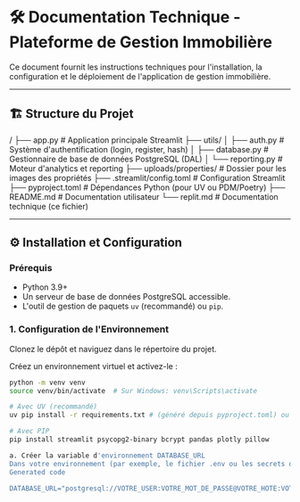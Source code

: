 # 🛠️ Documentation Technique - Plateforme de Gestion Immobilière

Ce document fournit les instructions techniques pour l'installation, la configuration et le déploiement de l'application de gestion immobilière.

---

## 🏗️ Structure du Projet
/
├── app.py # Application principale Streamlit
├── utils/
│ ├── auth.py # Système d'authentification (login, register, hash)
│ ├── database.py # Gestionnaire de base de données PostgreSQL (DAL)
│ └── reporting.py # Moteur d'analytics et reporting
├── uploads/properties/ # Dossier pour les images des propriétés
├── .streamlit/config.toml # Configuration Streamlit
├── pyproject.toml # Dépendances Python (pour UV ou PDM/Poetry)
├── README.md # Documentation utilisateur
└── replit.md # Documentation technique (ce fichier)


---

## ⚙️ Installation et Configuration

### Prérequis
- Python 3.9+
- Un serveur de base de données PostgreSQL accessible.
- L'outil de gestion de paquets `uv` (recommandé) ou `pip`.

### 1. Configuration de l'Environnement

Clonez le dépôt et naviguez dans le répertoire du projet.

Créez un environnement virtuel et activez-le :
```bash
python -m venv venv
source venv/bin/activate  # Sur Windows: venv\Scripts\activate

# Avec UV (recommandé)
uv pip install -r requirements.txt # (généré depuis pyproject.toml) ou directement depuis le toml

# Avec PIP
pip install streamlit psycopg2-binary bcrypt pandas plotly pillow

a. Créer la variable d'environnement DATABASE_URL
Dans votre environnement (par exemple, le fichier .env ou les secrets de Replit), définissez la variable :
Generated code

DATABASE_URL="postgresql://VOTRE_USER:VOTRE_MOT_DE_PASSE@VOTRE_HOTE:VOTRE_PORT/VOTRE_DB"